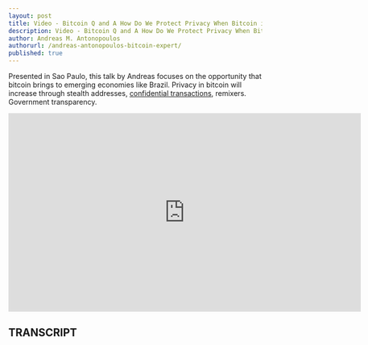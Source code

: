 ```yaml
---
layout: post
title: Video - Bitcoin Q and A How Do We Protect Privacy When Bitcoin is Traceable
description: Video - Bitcoin Q and A How Do We Protect Privacy When Bitcoin is Traceable
author: Andreas M. Antonopoulos
authorurl: /andreas-antonopoulos-bitcoin-expert/
published: true
---
```


<p>Presented in Sao Paulo, this talk by Andreas focuses on the opportunity that bitcoin brings to emerging economies like Brazil. Privacy in bitcoin will increase through stealth addresses, <a href="/video-hype-bitcoin-bubble/">confidential transactions</a>, remixers. Government transparency.</p>

<center><iframe width="700" height="394" src="https://www.youtube.com/embed/PaNDHsix8cs?list=PLPQwGV1aLnTsHvzevl9BAUlfsfwFfU7aP" frameborder="0" allowfullscreen></iframe></center>

<h2>TRANSCRIPT</h2>

